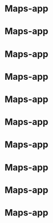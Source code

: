 # Maps-app
# Maps-app
# Maps-app
# Maps-app
# Maps-app
# Maps-app
# Maps-app
# Maps-app
# Maps-app
# Maps-app
